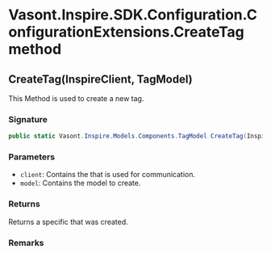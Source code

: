 # Vasont.Inspire.SDK.Configuration.ConfigurationExtensions.CreateTag method
## CreateTag(InspireClient, TagModel)
This Method is used to create a new tag.

### Signature
```csharp
public static Vasont.Inspire.Models.Components.TagModel CreateTag(InspireClient client, TagModel model)
```
### Parameters
- `client`: Contains the  that is used for communication.
- `model`: Contains the model to create.

### Returns
Returns a specific  that was created.
### Remarks

